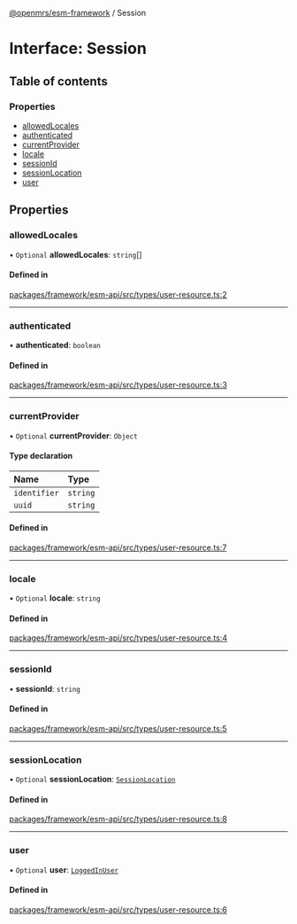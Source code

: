 [@openmrs/esm-framework](../API.md) / Session

# Interface: Session

## Table of contents

### Properties

- [allowedLocales](Session.md#allowedlocales)
- [authenticated](Session.md#authenticated)
- [currentProvider](Session.md#currentprovider)
- [locale](Session.md#locale)
- [sessionId](Session.md#sessionid)
- [sessionLocation](Session.md#sessionlocation)
- [user](Session.md#user)

## Properties

### allowedLocales

• `Optional` **allowedLocales**: `string`[]

#### Defined in

[packages/framework/esm-api/src/types/user-resource.ts:2](https://github.com/kirwea/openmrs-esm-core/blob/main/packages/framework/esm-api/src/types/user-resource.ts#L2)

___

### authenticated

• **authenticated**: `boolean`

#### Defined in

[packages/framework/esm-api/src/types/user-resource.ts:3](https://github.com/kirwea/openmrs-esm-core/blob/main/packages/framework/esm-api/src/types/user-resource.ts#L3)

___

### currentProvider

• `Optional` **currentProvider**: `Object`

#### Type declaration

| Name | Type |
| :------ | :------ |
| `identifier` | `string` |
| `uuid` | `string` |

#### Defined in

[packages/framework/esm-api/src/types/user-resource.ts:7](https://github.com/kirwea/openmrs-esm-core/blob/main/packages/framework/esm-api/src/types/user-resource.ts#L7)

___

### locale

• `Optional` **locale**: `string`

#### Defined in

[packages/framework/esm-api/src/types/user-resource.ts:4](https://github.com/kirwea/openmrs-esm-core/blob/main/packages/framework/esm-api/src/types/user-resource.ts#L4)

___

### sessionId

• **sessionId**: `string`

#### Defined in

[packages/framework/esm-api/src/types/user-resource.ts:5](https://github.com/kirwea/openmrs-esm-core/blob/main/packages/framework/esm-api/src/types/user-resource.ts#L5)

___

### sessionLocation

• `Optional` **sessionLocation**: [`SessionLocation`](SessionLocation.md)

#### Defined in

[packages/framework/esm-api/src/types/user-resource.ts:8](https://github.com/kirwea/openmrs-esm-core/blob/main/packages/framework/esm-api/src/types/user-resource.ts#L8)

___

### user

• `Optional` **user**: [`LoggedInUser`](LoggedInUser.md)

#### Defined in

[packages/framework/esm-api/src/types/user-resource.ts:6](https://github.com/kirwea/openmrs-esm-core/blob/main/packages/framework/esm-api/src/types/user-resource.ts#L6)
